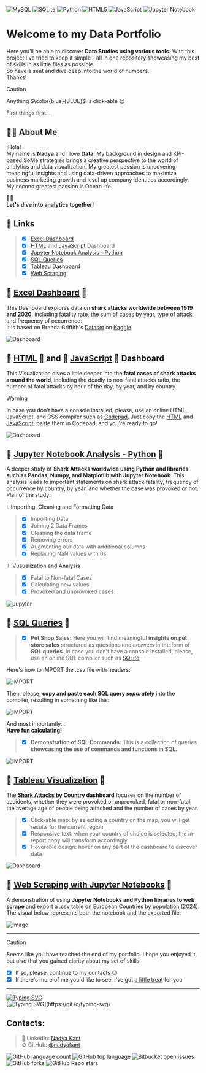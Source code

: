 ![MySQL](https://img.shields.io/badge/mysql-4479A1.svg?style=for-the-badge&logo=mysql&logoColor=white) ![SQLite](https://img.shields.io/badge/sqlite-%2307405e.svg?style=for-the-badge&logo=sqlite&logoColor=white) ![Python](https://img.shields.io/badge/python-3670A0?style=for-the-badge&logo=python&logoColor=ffdd54) 	![HTML5](https://img.shields.io/badge/html5-%23E34F26.svg?style=for-the-badge&logo=html5&logoColor=white)	![JavaScript](https://img.shields.io/badge/javascript-%23323330.svg?style=for-the-badge&logo=javascript&logoColor=%23F7DF1E) 	![Jupyter Notebook](https://img.shields.io/badge/jupyter-%23FA0F00.svg?style=for-the-badge&logo=jupyter&logoColor=white) 

# Welcome to my Data Portfolio

Here you'll be able to discover **Data Studies using various tools.** With this project I've tried to keep it simple - all in one repository showcasing my best of skills in as little files as possible. \
So have a seat and dive deep into the world of numbers. \
Thanks! 

> [!CAUTION]
> Anything $\color{blue}{BLUE}$ is click-able 😉 

First things first...
## 👨‍💻 About Me
¡Hola! \
My name is **Nadya** and I love
 **Data**. My background in design and KPI-based SoMe strategies brings a creative perspective to the world of analytics and data visualization. My greatest passion is uncovering meaningful insights and using data-driven approaches to maximize business marketing growth and level up company identities accordingly. \
My second greatest passion is Ocean life.

🏊🏻 \
**Let's dive into analytics together!** 

## 🦈 Links
> - [x] [Excel Dashboard](https://github.com/nadyakant/data-project/blob/main/Shark%20Attacks_Dash.xlsx)
> - [x] [HTML](https://github.com/nadyakant/data-project/blob/main/Death%20by%20Sharks%20-%20HTML.html) and [JavaScript](https://github.com/nadyakant/data-project/blob/main/Death%20by%20Sharks%20-%20JS.js) Dashboard
> - [x] [Jupyter Notebook Analysis - Python](https://github.com/nadyakant/data-project/blob/main/Shark%20Attacks(2017-2020).ipynb)
> - [x] [SQL Queries](https://github.com/nadyakant/Data_Analyst_Portfolio/tree/main/SQL)
> - [x] [Tableau Dashboard](https://github.com/nadyakant/Data_Analyst_Portfolio/blob/main/Tableau%20-%20Shark%20Attacks%20by%20Country.md)
> - [x] [Web Scraping](https://github.com/nadyakant/Data_Analyst_Portfolio/blob/main/Web%20Scraping/Web%20Scraping.ipynb)


## 📁 [Excel Dashboard](https://github.com/nadyakant/data-project/blob/main/Shark%20Attacks_Dash.xlsx) 📁

This Dashboard explores data on **shark attacks worldwide between 1919 and 2020**, including fatality rate, the sum of cases by year, type of attack, and frequency of occurrence. \
It is based on Brenda Griffith's [Dataset](https://www.kaggle.com/datasets/thedevastator/global-shark-attack-incidents?select=GSAF5.xls.csv) on [Kaggle](https://www.kaggle.com/).

![Dashboard](https://raw.githubusercontent.com/nadyakant/data-project/main/PNGs/Shark%20Attacks_Dash%20-%20Excel.png)


## 📁 [HTML](https://github.com/nadyakant/data-project/blob/main/Death%20by%20Sharks%20-%20HTML.html) 📁 and 📁 [JavaScript](https://github.com/nadyakant/data-project/blob/main/Death%20by%20Sharks%20-%20JS.js) 📁 Dashboard 

This Visualization dives a little deeper into the **fatal cases of shark attacks around the world**, including the deadly to non-fatal attacks ratio, the number of fatal attacks by hour of the day, by year, and by country. 

> [!WARNING]
> In case you don't have a console installed, please, use an online HTML, JavaScript, and CSS compiler such as [Codepad](https://codepad.co/playground). Just copy the [HTML](https://github.com/nadyakant/data-project/blob/main/Death%20by%20Sharks%20-%20HTML.html) and [JavaScript](https://github.com/nadyakant/data-project/blob/main/Death%20by%20Sharks%20-%20JS.js), paste them in Codepad, and you're ready to go! 


![Dashboard](https://raw.githubusercontent.com/nadyakant/data-project/main/PNGs/HTML%20and%20JS.png)


## 📁 [Jupyter Notebook Analysis - Python](https://github.com/nadyakant/data-project/blob/main/Shark%20Attacks(2017-2020).ipynb) 📁 

A deeper study of **Shark Attacks worldwide using Python and libraries such as Pandas, Numpy, and Matplotlib with Jupyter Notebook**. This analysis leads to important statements on shark attack fatality, frequency of occurrence by country, by year, and whether the case was provoked or not. Plan of the study:

I. Importing, Cleaning and Formatting Data

> - [x] Importing Data
> - [x] Joining 2 Data Frames
> - [x] Cleaning the data frame
> - [x] Removing errors
> - [x] Augmenting our data with additional columns
> - [x] Replacing NaN values with 0s
 
II. Vusualization and Analysis

> - [x] Fatal to Non-fatal Cases
> - [x] Calculating new values
> - [x] Provoked and unprovoked cases


![Jupyter](https://raw.githubusercontent.com/nadyakant/Data_Analyst_Portfolio/main/PNGs/Jupyter%20Notebook%20and%20python.png)


## 📁 [SQL Queries](https://github.com/nadyakant/Data_Analyst_Portfolio/tree/main/SQL) 📁

> - [x] **Pet Shop Sales:**
> Here you will find meaningful **insights on pet store sales** structured as questions and answers in the form of **SQL queries**. 
> In case you don't have a console installed, please, use an online SQL compiler such as [SQLite](https://sqliteonline.com/). 

Here's how to IMPORT the .csv file with headers:

![IMPORT](https://raw.githubusercontent.com/nadyakant/Data_Analyst_Portfolio/main/PNGs/Import%20csv%20to%20SQL%20Online.png)

Then, please, **copy and paste each SQL query _separately_** into the compiler, resulting in something like this:

![IMPORT](https://raw.githubusercontent.com/nadyakant/Data_Analyst_Portfolio/main/PNGs/sql%20lite%20pet%20shop%20sales.png)

And most importantly... \
**Have fun calculating!**

> - [x] **Demonstration of SQL Commands:**
> This is a collection of queries **showcasing the use of commands and functions in SQL.**

![IMPORT](https://raw.githubusercontent.com/nadyakant/Data_Analyst_Portfolio/main/PNGs/demonstration%20of%20commands.png)


## 📁 [Tableau Visualization](https://github.com/nadyakant/Data_Analyst_Portfolio/blob/main/Tableau%20-%20Shark%20Attacks%20by%20Country.md) 📁

The **[Shark Attacks by Country](https://public.tableau.com/app/profile/nadya.kant/viz/SharkAttacks1900-2020/Dashboard1) dashboard** focuses on the number of accidents, whether they were provoked or unprovoked, fatal or non-fatal, the average age of people being attacked and the number of cases by year. 
> - [x] Click-able map: by selecting a country on the map, you will get results for the current region
> - [x] Responsive text: when your country of choice is selected, the in-report copy will transform accordingly
> - [x] Hoverable design: hover on any part of the dashboard to discover data

![Dashboard](https://raw.githubusercontent.com/nadyakant/Data_Analyst_Portfolio/main/PNGs/Shark%20Attacks%20by%20Country%20(1900%20-%202020)%20_%20Tableau%20Public.png)


## 📁 [Web Scraping with Jupyter Notebooks](https://github.com/nadyakant/Data_Analyst_Portfolio/blob/main/Web%20Scraping/Web%20Scraping.ipynb)  📁 

A demonstration of using **Jupyter Notebooks and Python libraries to web scrape** and export a .csv table on [European Countries by population (2024)](https://www.worldometers.info/population/countries-in-europe-by-population/). \
The visual below represents both the notebook and the exported file:

![Image](https://raw.githubusercontent.com/nadyakant/Data_Analyst_Portfolio/main/PNGs/Web%20Scraping%20-%20Jupyter%20Notebook.png)

***
> [!CAUTION]
> Seems like you have reached the end of my portfolio. I hope you enjoyed it, but also that you gained clarity about my set of skills.
> - [x] If so, please, continue to my contacts 😉
> - [x] If there's more of me you'd like to see, I've got [a little treat](https://github.com/nadyakant/Data_Analyst_Portfolio/blob/main/Interview%20Task.ipynb) for you

***
[![Typing SVG](https://readme-typing-svg.demolab.com?font=Bebas+Neue&size=30&letterSpacing=%2B1&duration=4000&pause=1000&color=f3fefe&random=false&width=435&lines=Thank+You+For+Your+Time+%3A])](https://git.io/typing-svg) \
[![Typing SVG](https://readme-typing-svg.demolab.com?font=Bebas+Neue&size=20&letterSpacing=%2B1&duration=4000&pause=1000&color=f3fefe&random=false&width=435&lines=If+like+what+you+see,+contact+me!)](https://git.io/typing-svg)

## Contacts:

>   🔷 LinkedIn: [Nadya Kant](https://bg.linkedin.com/in/will-kantardzhieva) \
>   ⚙️ GitHub: [@nadyakant](https://github.com/nadyakant)

![GitHub language count](https://img.shields.io/github/languages/count/nadyakant/Data_Analyst_Portfolio) ![GitHub top language](https://img.shields.io/github/languages/top/nadyakant/Data_Analyst_Portfolio) ![Bitbucket open issues](https://img.shields.io/bitbucket/issues/nadyakant/Data_Analyst_Portfolio) ![GitHub forks](https://img.shields.io/github/forks/nadyakant/Data_Analyst_Portfolio) ![GitHub Repo stars](https://img.shields.io/github/stars/nadyakant/Data_Analyst_Portfolio)
